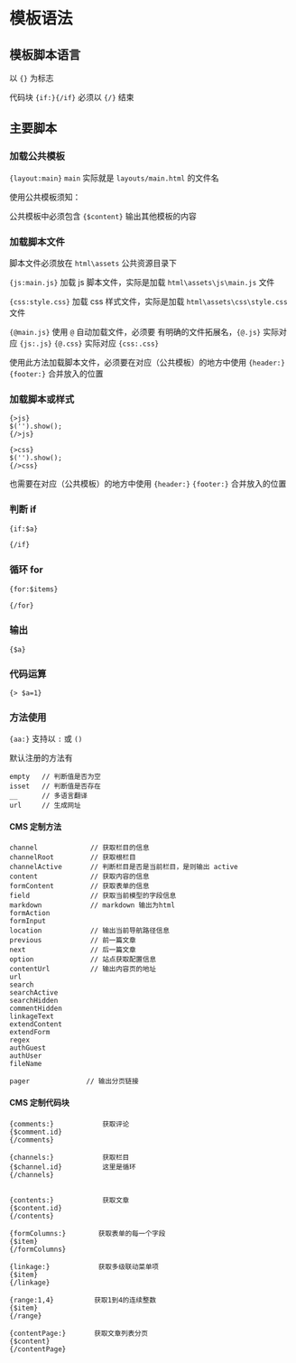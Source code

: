 # 模板语法

## 模板脚本语言

以 `{}` 为标志

代码块  `{if:}{/if}` 必须以 `{/}` 结束

## 主要脚本

### 加载公共模板

`{layout:main}`   `main` 实际就是 `layouts/main.html` 的文件名 

使用公共模板须知：

公共模板中必须包含 `{$content}` 输出其他模板的内容


### 加载脚本文件

脚本文件必须放在 `html\assets` 公共资源目录下

`{js:main.js}`  加载 js 脚本文件，实际是加载 `html\assets\js\main.js` 文件

`{css:style.css}`  加载 css 样式文件，实际是加载 `html\assets\css\style.css` 文件

`{@main.js}`  使用 `@` 自动加载文件，必须要 有明确的文件拓展名，`{@.js}` 实际对应 `{js:.js}`  `{@.css}` 实际对应 `{css:.css}`

使用此方法加载脚本文件，必须要在对应（公共模板）的地方中使用 `{header:}` `{footer:}` 合并放入的位置

### 加载脚本或样式

```
{>js}
$('').show();
{/>js}
```

```
{>css}
$('').show();
{/>css}
```

也需要在对应（公共模板）的地方中使用 `{header:}` `{footer:}` 合并放入的位置

### 判断 if

```html
{if:$a}

{/if}
```

### 循环 for

```html
{for:$items}

{/for}
```

### 输出 

`{$a}`

### 代码运算

`{> $a=1}`

### 方法使用

`{aa:}` 支持以 `:` 或 `()` 

默认注册的方法有 

```
empty   // 判断值是否为空
isset   // 判断值是否存在
__      // 多语言翻译
url     // 生成网址
```

#### CMS 定制方法

```
channel             // 获取栏目的信息
channelRoot         // 获取根栏目
channelActive       // 判断栏目是否是当前栏目，是则输出 active
content             // 获取内容的信息
formContent         // 获取表单的信息
field               // 获取当前模型的字段信息
markdown            // markdown 输出为html 
formAction
formInput
location            // 输出当前导航路径信息
previous            // 前一篇文章
next                // 后一篇文章
option              // 站点获取配置信息
contentUrl          // 输出内容页的地址
url
search              
searchActive
searchHidden
commentHidden
linkageText
extendContent
extendForm
regex
authGuest
authUser
fileName

pager              // 输出分页链接
```

#### CMS 定制代码块

```
{comments:}            获取评论
{$comment.id}
{/comments}

{channels:}            获取栏目
{$channel.id}          这里是循环
{/channels}


{contents:}            获取文章
{$content.id}
{/contents}

{formColumns:}        获取表单的每一个字段
{$item}
{/formColumns}

{linkage:}            获取多级联动菜单项
{$item}
{/linkage}

{range:1,4}          获取1到4的连续整数
{$item}
{/range}

{contentPage:}       获取文章列表分页
{$content}
{/contentPage}
```
